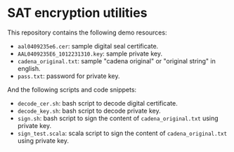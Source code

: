 # SAT encryption utilities
This repository contains the following demo resources:
- `aal0409235e6.cer`: sample digital seal certificate.
- `AAL0409235E6_1012231310.key`: sample private key.
- `cadena_original.txt`: sample "cadena original" or "original string" in english.
- `pass.txt`: password for private key.

And the following scripts and code snippets:
- `decode_cer.sh`: bash script to decode digital certificate.
- `decode_key.sh`: bash script to decode private key.
- `sign.sh`: bash script to sign the content of `cadena_original.txt` using private key.
- `sign_test.scala`: scala script to sign the content of `cadena_original.txt` using private key.

